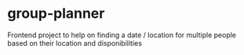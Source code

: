 group-planner
=============

Frontend project to help on finding a date / location for multiple people based on their location and disponibilities
